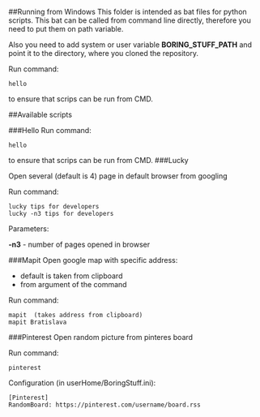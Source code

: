 ##Running from Windows 
This folder is intended as bat files for python scripts. 
This bat can be called from command line directly, therefore you need to put them
on path variable. 

Also you need to add system or user variable **BORING_STUFF_PATH** and point it to the directory, where you cloned the repository.

Run command:

    hello

to ensure that scrips can be run from CMD. 

##Available scripts

###Hello
Run command:

    hello

to ensure that scrips can be run from CMD. 
###Lucky

Open several (default is 4) page in default browser from googling

Run command:

    lucky tips for developers
    lucky -n3 tips for developers

Parameters:

**-n3** - number of pages opened in browser

###Mapit
Open google map with specific address:
- default is taken from clipboard
- from argument of the command

Run command:

    mapit  (takes address from clipboard)
    mapit Bratislava

###Pinterest
Open random picture from pinteres board

Run command:

    pinterest
    
Configuration (in userHome/BoringStuff.ini):

    [Pinterest]
    RandomBoard: https://pinterest.com/username/board.rss
